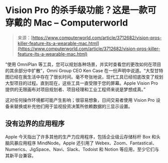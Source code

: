 <!--yml

category: 未分类

date: 2024-05-27 14:33:47

-->

# Vision Pro 的杀手级功能？这是一款可穿戴的 Mac – Computerworld

> 来源：[https://www.computerworld.com/article/3712682/vision-pros-killer-feature-its-a-wearable-mac.html](https://www.computerworld.com/article/3712682/vision-pros-killer-feature-its-a-wearable-mac.html)

“使用 OmniPlan 等工具，您可以规划各种场景，并实时查看您的更改如何在项目的其余部分中扩散”，Omni Group CEO Ken Case 在一份声明中说道。“大型甘特图已经在我生活中存在了很长时间。毫不夸张地说，现代工具已经彻底改变了规划大型项目的过程。直到现在，这些工具一直受限于您的屏幕。Apple Vision Pro 提供的无限画布对项目规划者、项目经理和工业工程师来说是梦想成真。”

这对任何操作环境都可能产生影响；很容易想象，日间交易者使用 Vision Pro 设备来替换或补充他们用于监视投资决策所依赖数据的三显示设置。

## **没有边界的应用程序**

Apple 今天指出了许多其他的生产力应用程序，包括企业级云存储标杆 Box 和头脑风暴应用程序 MindNode。Apple 还引用了 Webex、Zoom、Fantastical、Numerics、JigSpace、Navi、Slack、Todoist 和 Notion 等应用，至少它们与其新平台兼容。
